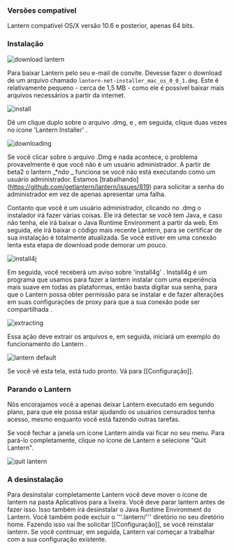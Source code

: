 ### Versões compatível

Lantern compatível OS/X versão 10.6 e posterior, apenas 64 bits.

### Instalação

![download lantern](https://www.evernote.com/shard/s209/sh/8f36ed28-7670-4213-8a2f-e971a8de59ca/88a3b4388faf0766d3a3521a874e1f01/deep/0/Lantern%20Invitation%20-%20cholmes@cartodb.com%20-%20CartoDB%20Mail.png)

Para baixar Lantern pelo seu e-mail de convite. Devesse fazer o download de um arquivo chamado `lantern-net-installer_mac_os_0_0_1.dmg`. Este é relativamente pequeno - cerca de 1,5 MB - como ele é possível baixar mais arquivos necessários a partir da internet.

![install](https://www.evernote.com/shard/s209/sh/6b406cb3-6270-4117-ba61-d6a8e3281728/a04236b62b8daf0096ad2f6670c46696/deep/0/Menubar%20and%20lantern-net-inst%202%20and%20Applications.png)

Dê um clique duplo sobre o arquivo .dmg, e , em seguida, clique duas vezes no ícone 'Lantern Installer' .

![downloading](https://www.evernote.com/shard/s209/sh/b39a5f0d-4aa9-4518-8a26-fd0a86de8737/9d3090f5eab319830f4510bc13bba90e/deep/0/Lantern%20Fetcher.png)

Se você clicar sobre o arquivo .Dmg e nada acontece, o problema provavelmente é que você não é um usuário administrador.
A partir de beta2 o lantern _**não* _ funciona se você não está executando como um usuário administrador. Estamos [trabalhando] (https://github.com/getlantern/lantern/issues/819) para solicitar a senha do administrador em vez de apenas apresentar uma falha.

Contanto que você é um usuário administrador, clicando no .dmg o instalador irá fazer várias coisas. Ele irá detectar se você tem Java, e caso não tenha, ele irá baixar o Java Runtime Environment a partir da web. Em seguida, ele irá baixar o código mais recente Lantern, para se certificar de sua instalação é totalmente atualizada. Se você estiver em uma conexão lenta esta etapa de download pode demorar um pouco.

![install4j](https://www.evernote.com/shard/s209/sh/c92df454-472a-4ce1-a578-fc06843802d7/04fd633f4deb9fbeecc44562dff2ea78/deep/0/Screenshot%208/16/13%207:52%20PM.png)

Em seguida, você receberá um aviso sobre 'install4g' . Install4g é um programa que usamos para fazer a lantern instalar com uma experiência mais suave em todas as plataformas, então basta digitar sua senha, para que o Lantern possa obter permissão para se instalar e de fazer alterações em suas configurações de proxy para que a sua conexão pode ser compartilhada .

![extracting](https://www.evernote.com/shard/s209/sh/377e6ed3-ce38-480b-b79a-bd0d540ae375/84fc0a6e71cbe529d194a4461c8d82be/deep/0/Screen%20Shot%202013-08-16%20at%207.52.52%20PM.png)

Essa ação deve extrair os arquivos e, em seguida, iniciará um exemplo do funcionamento do Lantern .

![lantern default](https://www.evernote.com/shard/s209/sh/57a422d3-27f1-4b45-b05c-09b87636ab23/8b8d1d84c456798cd0f3e045590dc3e7/deep/0/Lantern.png)

Se você vê esta tela, está tudo pronto. Vá para [[Configuração]].

### Parando o Lantern

Nós encorajamos você a apenas deixar Lantern executado em segundo plano, para que ele possa estar ajudando os usuários censurados tenha acesso, mesmo enquanto você está fazendo outras tarefas.

Se você fechar a janela um ícone Lantern ainda vai ficar no seu menu. Para pará-lo completamente, clique no ícone de Lantern e selecione "Quit Lantern".

![quit lantern](https://www.evernote.com/shard/s209/sh/9308b039-b326-4160-b7d1-4f6f15c210a7/41fe4b0ebde601cb9ffd5d0ceb09a8c8/deep/0/Screen%20Shot%202013-08-16%20at%208.07.29%20PM.png)

### A desinstalação

Para desinstalar completamente Lantern você deve mover o ícone de lantern na pasta Aplicativos para a lixeira. Você deve parar lantern antes de fazer isso. Isso também irá desinstalar o Java Runtime Environment do Lantern. Você também pode excluir o '''.lantern/''' diretório no seu diretório home. Fazendo isso vai lhe solicitar [[Configuração]], se você reinstalar lantern. Se você continuar, em seguida, Lantern vai começar a trabalhar com a sua configuração existente.